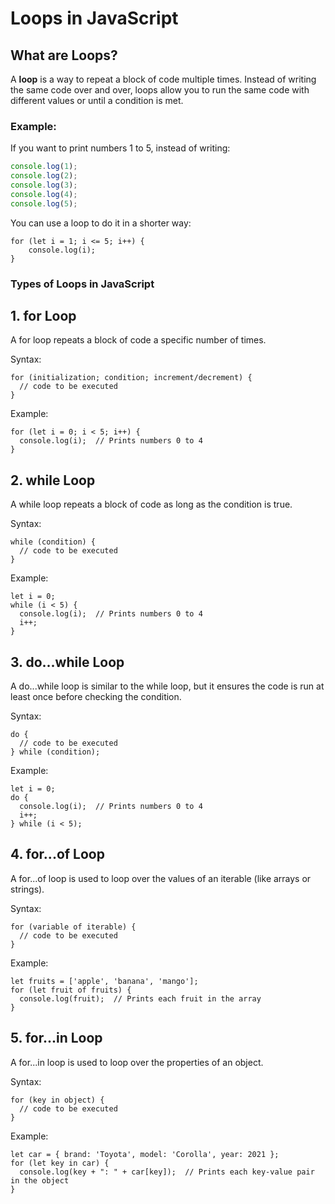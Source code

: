 # Loops in JavaScript

## What are Loops?

A **loop** is a way to repeat a block of code multiple times. Instead of writing the same code over and over, loops allow you to run the same code with different values or until a condition is met.

### Example:

If you want to print numbers 1 to 5, instead of writing:
```javascript
console.log(1);
console.log(2);
console.log(3);
console.log(4);
console.log(5);
```
You can use a loop to do it in a shorter way:

```
for (let i = 1; i <= 5; i++) {
    console.log(i);
}
```
### Types of Loops in JavaScript
## 1. for Loop
A for loop repeats a block of code a specific number of times.

Syntax:
```
for (initialization; condition; increment/decrement) {
  // code to be executed
}
```
Example:
```
for (let i = 0; i < 5; i++) {
  console.log(i);  // Prints numbers 0 to 4
}
```
## 2. while Loop
A while loop repeats a block of code as long as the condition is true.

Syntax:

```
while (condition) {
  // code to be executed
}
```
Example:
```
let i = 0;
while (i < 5) {
  console.log(i);  // Prints numbers 0 to 4
  i++;
}
```
## 3. do...while Loop
A do...while loop is similar to the while loop, but it ensures the code is run at least once before checking the condition.

Syntax:
```
do {
  // code to be executed
} while (condition);
```
Example:
```
let i = 0;
do {
  console.log(i);  // Prints numbers 0 to 4
  i++;
} while (i < 5);
```
## 4. for...of Loop
A for...of loop is used to loop over the values of an iterable (like arrays or strings).

Syntax:
```
for (variable of iterable) {
  // code to be executed
}
```
Example:
```
let fruits = ['apple', 'banana', 'mango'];
for (let fruit of fruits) {
  console.log(fruit);  // Prints each fruit in the array
}
```
## 5. for...in Loop
A for...in loop is used to loop over the properties of an object.

Syntax:
```
for (key in object) {
  // code to be executed
}
```
Example:
```
let car = { brand: 'Toyota', model: 'Corolla', year: 2021 };
for (let key in car) {
  console.log(key + ": " + car[key]);  // Prints each key-value pair in the object
}
```
